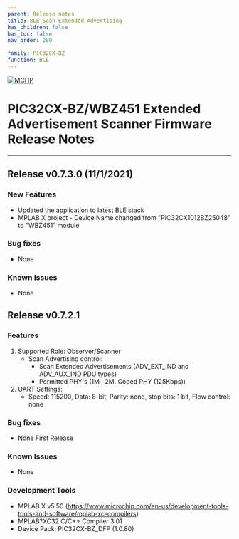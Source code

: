 ```yaml
---
parent: Release notes
title: BLE Scan Extended Advertising
has_children: false
has_toc: false
nav_order: 280

family: PIC32CX-BZ
function: BLE
---
```


[![MCHP](https://www.microchip.com/ResourcePackages/Microchip/assets/dist/images/logo.png)](https://www.microchip.com)
# PIC32CX-BZ/WBZ451 Extended Advertisement Scanner Firmware Release Notes
____
## **Release v0.7.3.0** (11/1/2021)

### New Features
+ Updated the application to latest BLE stack
+ MPLAB X project - Device Name changed from "PIC32CX1012BZ25048"  to "WBZ451" module

### Bug fixes
- None

### Known Issues
- None


## Release v0.7.2.1

### Features
1. Supported Role: Observer/Scanner
   - Scan Advertising control:
     - Scan Extended Advertisements (ADV_EXT_IND and ADV_AUX_IND PDU types)
     - Permitted PHY's (1M , 2M, Coded PHY (125Kbps))
2. UART Settings:
   - Speed: 115200, Data: 8-bit, Parity: none, stop bits: 1 bit, Flow control: none


### Bug fixes
- None First Release

### Known Issues
- None

### Development Tools
- MPLAB X v5.50 (https://www.microchip.com/en-us/development-tools-tools-and-software/mplab-xc-compilers)
- MPLAB?XC32 C/C++ Compiler 3.01
- Device Pack: PIC32CX-BZ_DFP (1.0.80)
